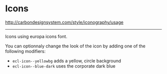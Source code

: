 # Icons

http://carbondesignsystem.com/style/iconography/usage

---

Icons using europa icons font.

You can optionnaly change the look of the icon by adding one of the following modifiers:
-   `ecl-icon--yellowbg` adds a yellow, circle background
-   `ecl-icon--blue-dark` uses the corporate dark blue
